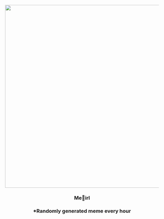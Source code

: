 <p align="center">
        <img src="https://i.redd.it/8rh8xih2awr91.jpg" width="600" height="600">
        </p>
        <h3 align="center">Me🍿irl</h3>
        <h3 align="center">*Randomly generated meme every hour</h3>
    
